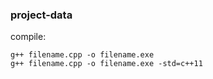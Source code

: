 ### project-data ###
compile:
```
g++ filename.cpp -o filename.exe
g++ filename.cpp -o filename.exe -std=c++11
```